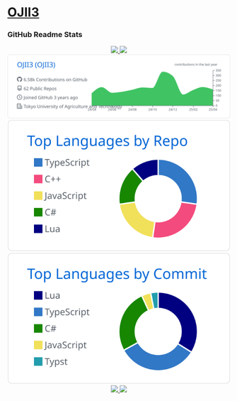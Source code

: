 # [OJII3](https://ojiie.vercel.app)

### GitHub Readme Stats

<div align="center">
    <a href="https://github.com/anuraghazra/github-readme-stats">
        <img height=160 src='https://github-readme-stats.vercel.app/api?username=OJII3&count_private=true&show_icons=true&hide_title=true' />  
    </a>
    <a href="https://github.com/anuraghazra/github-readme-stats">
        <img height=160 src="https://github-readme-stats.vercel.app/api/top-langs/?username=OJII3&count_private=trye&layout=compact&langs_count=10&hide=shaderlab,mathematica,hlsl" />
    </a>
    <a href="https://github.com/vn7n24fzkq/github-profile-summary-cards">
        <img src="https://raw.githubusercontent.com/OJII3/OJII3/github-profile-summary-cards/profile-summary-card-output/github/0-profile-details.svg" />
    </a>
    <a href="https://github.com/vn7n24fzkq/github-profile-summary-cards">
        <img src="https://raw.githubusercontent.com/OJII3/OJII3/github-profile-summary-cards/profile-summary-card-output/github/1-repos-per-language.svg" />
    </a>
    <a href="https://github.com/vn7n24fzkq/github-profile-summary-cards">
        <img src="https://raw.githubusercontent.com/OJII3/OJII3/github-profile-summary-cards/profile-summary-card-output/github/2-most-commit-language.svg" />
    </a>
    <a href="https://github.com/vn7n24fzkq/github-profile-summary-cards">
        <img src="(https://raw.githubusercontent.com/OJII3/OJII3/github-profile-summary-cards/profile-summary-card-output/github/3-stats.svg" />
    </a>
    <a href="https://github.com/vn7n24fzkq/github-profile-summary-cards">
        <img src="(https://raw.githubusercontent.com/OJII3/OJII3/github-profile-summary-cards/profile-summary-card-output/github/4-productive-time.svg" />
    </a>
</div>
